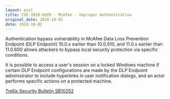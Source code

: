 ```yaml
---
layout: post
title: CVE-2018-6689 - McAfee - Improper Authentication
original_date: 2018-10-02
date: 2018-10-02
---
```


Authentication bypass vulnerability in McAfee Data Loss Prevention Endpoint (DLP Endpoint) 10.0.x earlier than 10.0.510, and 11.0.x earlier than 11.0.600 allows attackers to bypass local security protection via specific conditions.

It is possible to access a user's session on a locked Windows machine if certain DLP Endpoint configurations are made by the DLP Endpoint administrator to include hyperlinks in user notification dialogs, and an actor performs specific actions on a protected machine.


[Trellix Security Bulletin SB10252](https://kcm.trellix.com/corporate/index?page=content&id=SB10252&showDraft=true)